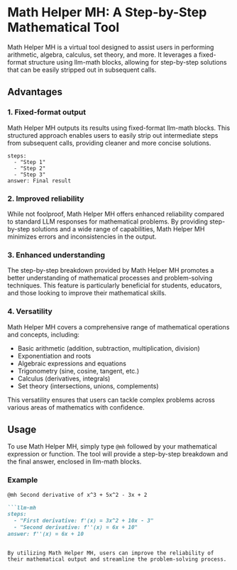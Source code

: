 
# Math Helper MH: A Step-by-Step Mathematical Tool

Math Helper MH is a virtual tool designed to assist users in performing arithmetic, algebra, calculus, set theory, and more. It leverages a fixed-format structure using llm-math blocks, allowing for step-by-step solutions that can be easily stripped out in subsequent calls.

## Advantages

### 1. Fixed-format output

Math Helper MH outputs its results using fixed-format llm-math blocks. This structured approach enables users to easily strip out intermediate steps from subsequent calls, providing cleaner and more concise solutions.

```llm-mh
steps:
  - "Step 1"
  - "Step 2"
  - "Step 3"
answer: Final result
```

### 2. Improved reliability

While not foolproof, Math Helper MH offers enhanced reliability compared to standard LLM responses for mathematical problems. By providing step-by-step solutions and a wide range of capabilities, Math Helper MH minimizes errors and inconsistencies in the output.

### 3. Enhanced understanding

The step-by-step breakdown provided by Math Helper MH promotes a better understanding of mathematical processes and problem-solving techniques. This feature is particularly beneficial for students, educators, and those looking to improve their mathematical skills.

### 4. Versatility

Math Helper MH covers a comprehensive range of mathematical operations and concepts, including:

- Basic arithmetic (addition, subtraction, multiplication, division)
- Exponentiation and roots
- Algebraic expressions and equations
- Trigonometry (sine, cosine, tangent, etc.)
- Calculus (derivatives, integrals)
- Set theory (intersections, unions, complements)

This versatility ensures that users can tackle complex problems across various areas of mathematics with confidence.

## Usage

To use Math Helper MH, simply type `@mh` followed by your mathematical expression or function. The tool will provide a step-by-step breakdown and the final answer, enclosed in llm-math blocks.

### Example

```markdown
@mh Second derivative of x^3 + 5x^2 - 3x + 2

```llm-mh
steps:
  - "First derivative: f'(x) = 3x^2 + 10x - 3"
  - "Second derivative: f''(x) = 6x + 10"
answer: f''(x) = 6x + 10
```
```

By utilizing Math Helper MH, users can improve the reliability of their mathematical output and streamline the problem-solving process.
